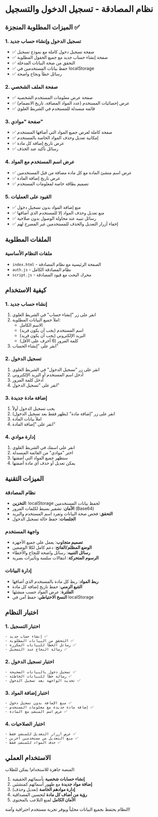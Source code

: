# نظام المصادقة - تسجيل الدخول والتسجيل

## الميزات المطلوبة المنجزة ✅

### 1. تسجيل الدخول وإنشاء حساب جديد
- ✅ صفحة تسجيل دخول كاملة مع نموذج تسجيل
- ✅ صفحة إنشاء حساب جديد مع جميع الحقول المطلوبة
- ✅ التحقق من صحة البيانات المدخلة
- ✅ حفظ بيانات المستخدمين في localStorage
- ✅ رسائل خطأ ونجاح واضحة

### 2. صفحة الملف الشخصي
- ✅ صفحة عرض معلومات المستخدم الشخصية
- ✅ عرض إحصائيات المستخدم (عدد المواد المضافة، تاريخ الانضمام)
- ✅ قائمة منسدلة للمستخدم في الشريط العلوي

### 3. صفحة "موادي"
- ✅ صفحة كاملة لعرض جميع المواد التي أضافها المستخدم
- ✅ إمكانية تعديل وحذف المواد الخاصة بالمستخدم
- ✅ عرض تاريخ إضافة كل مادة
- ✅ رسائل تأكيد عند الحذف

### 4. عرض اسم المستخدم مع المواد
- ✅ عرض اسم منشئ المادة مع كل مادة مضافة من قبل المستخدمين
- ✅ عرض تاريخ إضافة المادة
- ✅ تصميم بطاقة خاصة لمعلومات المستخدم

### 5. القيود على العمليات
- ✅ منع إضافة المواد بدون تسجيل دخول
- ✅ منع تعديل وحذف المواد إلا للمستخدم الذي أضافها
- ✅ رسائل تنبيه عند محاولة الوصول بدون صلاحية
- ✅ إخفاء أزرار التعديل والحذف للمستخدمين غير المصرح لهم

## الملفات المطلوبة

### ملفات النظام الأساسية
- `index.html` - الصفحة الرئيسية مع نظام المصادقة
- `auth.js` - نظام المصادقة الكامل  
- `script.js` - محرك البحث مع قيود المصادقة

## كيفية الاستخدام

### 1. إنشاء حساب جديد
1. انقر على زر "إنشاء حساب" في الشريط العلوي
2. املأ جميع البيانات المطلوبة:
   - الاسم الكامل
   - اسم المستخدم (يجب أن يكون فريد)
   - البريد الإلكتروني (يجب أن يكون فريد)
   - كلمة المرور (6 أحرف على الأقل)
3. انقر على "إنشاء الحساب"

### 2. تسجيل الدخول
1. انقر على زر "تسجيل الدخول" في الشريط العلوي
2. أدخل اسم المستخدم أو البريد الإلكتروني
3. أدخل كلمة المرور
4. انقر على "تسجيل الدخول"

### 3. إضافة مادة جديدة
1. يجب تسجيل الدخول أولاً
2. انقر على زر "إضافة مادة" (يظهر فقط بعد تسجيل الدخول)
3. املأ بيانات المادة
4. انقر على "إضافة المادة"

### 4. إدارة موادي
1. انقر على اسمك في الشريط العلوي
2. اختر "موادي" من القائمة المنسدلة
3. ستظهر جميع المواد التي أضفتها
4. يمكن تعديل أو حذف أي مادة أضفتها

## الميزات التقنية

### نظام المصادقة
- **التخزين**: localStorage لحفظ بيانات المستخدمين
- **الأمان**: تشفير بسيط لكلمات المرور (Base64)
- **التحقق**: فحص صحة البيانات وتفرد اسم المستخدم والبريد
- **الجلسات**: حفظ حالة تسجيل الدخول

### واجهة المستخدم
- **تصميم متجاوب**: يعمل على جميع الأجهزة
- **الوضع المظلم/الفاتح**: دعم كامل لكلا الوضعين
- **رسائل التنبيه**: رسائل واضحة للنجاح والأخطاء
- **الرسوم المتحركة**: انتقالات سلسة وتأثيرات بصرية

### إدارة البيانات
- **ربط المواد**: ربط كل مادة بالمستخدم الذي أضافها
- **التتبع الزمني**: حفظ تاريخ إضافة كل مادة
- **الفلترة**: عرض المواد حسب منشئها
- **النسخ الاحتياطي**: حفظ آمن في localStorage

## اختبار النظام

### 1. اختبار التسجيل
```
- إنشاء حساب جديد ✅
- التحقق من البيانات المطلوبة ✅
- رسائل الخطأ للبيانات المكررة ✅
- رسالة النجاح عند التسجيل ✅
```

### 2. اختبار تسجيل الدخول
```
- تسجيل دخول بالبيانات الصحيحة ✅
- رسالة خطأ للبيانات الخاطئة ✅
- تحديث الواجهة بعد تسجيل الدخول ✅
```

### 3. اختبار إضافة المواد
```
- منع الإضافة بدون تسجيل دخول ✅
- إضافة مادة جديدة مع معلومات المستخدم ✅
- عرض اسم المنشئ مع المادة ✅
```

### 4. اختبار الصلاحيات
```
- عرض أزرار التعديل للمنشئ فقط ✅
- منع التعديل من مستخدمين آخرين ✅
- حذف المواد للمنشئ فقط ✅
```

## الاستخدام العملي

المنصة جاهزة للاستخدام! يمكن للطلاب:

1. **إنشاء حسابات شخصية** بأسمائهم الحقيقية
2. **إضافة مواد جديدة** مع ظهور أسمائهم كمنشئين
3. **إدارة موادهم الخاصة** (تعديل وحذف)
4. **رؤية من أضاف كل مادة** لتحسين المصداقية
5. **الأمان الكامل** لمنع التلاعب بالمحتوى

النظام يحتفظ بجميع البيانات محلياً ويوفر تجربة مستخدم احترافية وآمنة!
